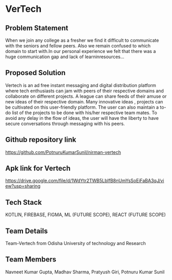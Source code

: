 # VerTech

## Problem Statement
When we join any college as a fresher we find it difficult to communicate with
the seniors and fellow peers. Also we remain confused to which domain to
start with.In our personal experience we felt that there was a huge communication
gap and lack of learninresources...

## Proposed Solution
Vertech is an ad free instant messaging and digital distribution platform where tech enthusiasts can jam with peers of their respective domains and collaborate on different projects. A league can share feeds of their amuse or new ideas of their respective domain. Many innovative ideas , projects can be cultivated on this user-friendly platform. The user can also maintain a to-do list of the projects to be done with his/her respective team mates. To avoid any delay in the flow of ideas, the user will have the liberty to have secure conversations through messaging with his peers.

## Github repository link
https://github.com/PotnuruKumarSunil/nirman-vertech

## Apk link for Vertech
https://drive.google.com/file/d/1WdYtr2TWB5LbIfB8nUmYsSoEiFaBA3qJ/view?usp=sharing

## Tech Stack
KOTLIN,
FIREBASE,
FIGMA,
ML (FUTURE SCOPE),
REACT (FUTURE SCOPE)

## Team Details
Team-Vertech from Odisha University of technology and Research

## Team Members
Navneet Kumar Gupta,
Madhav Sharma,
Pratyush Giri,
Potnuru Kumar Sunil
